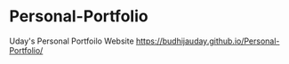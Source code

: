# Personal-Portfolio
Uday's Personal Portfoilo Website
https://budhijauday.github.io/Personal-Portfolio/
